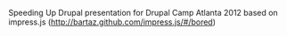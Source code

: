Speeding Up Drupal presentation for Drupal Camp Atlanta 2012 based on impress.js (http://bartaz.github.com/impress.js/#/bored)
